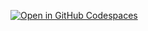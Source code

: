 [![Open in GitHub Codespaces](https://github.com/codespaces/badge.svg)](https://codespaces.new/sukram230799/aruba-beginner-academy-central-api)
